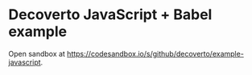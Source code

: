 # Decoverto JavaScript + Babel example

Open sandbox at <https://codesandbox.io/s/github/decoverto/example-javascript>.
